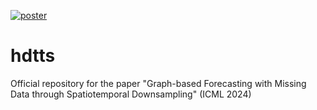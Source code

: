 [![poster](https://custom-icon-badges.demolab.com/badge/poster-pdf-blue.svg?logo=note&logoSource=feather&logoColor=white)](docs/poster.pdf)

# hdtts
Official repository for the paper "Graph-based Forecasting with Missing Data through Spatiotemporal Downsampling" (ICML 2024)

